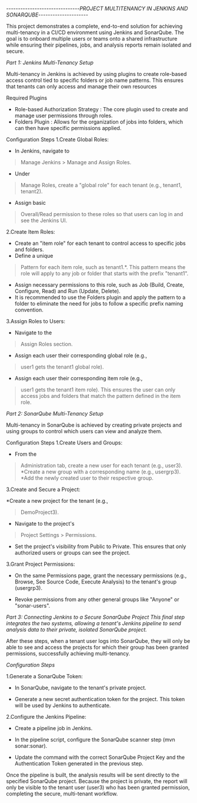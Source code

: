 -------------------------------*PROJECT MULTITENANCY IN JENKINS AND SONARQUBE*---------------------

This project demonstrates a complete, end-to-end solution for achieving multi-tenancy in a CI/CD environment using Jenkins and SonarQube. The goal is to onboard multiple users or teams onto a shared infrastructure while ensuring their pipelines, jobs, and analysis reports remain isolated and secure.

*Part 1: Jenkins Multi-Tenancy Setup*

Multi-tenancy in Jenkins is achieved by using plugins to create role-based access control tied to specific folders or job name patterns.  This ensures that tenants can only access and manage their own resources

Required Plugins

* Role-based Authorization Strategy : The core plugin used to create and manage user permissions through roles.
* Folders Plugin : Allows for the organization of jobs into folders, which can then have specific permissions applied.

Configuration Steps
1.Create Global Roles:

* In Jenkins, navigate to 

>Manage Jenkins > Manage and Assign Roles. 

* Under 

>Manage Roles, create a "global role" for each tenant (e.g., tenant1, tenant2). 

* Assign basic 

>Overall/Read permission to these roles so that users can log in and see the Jenkins UI.

 2.Create Item Roles:
 * Create an "item role" for each tenant to control access to specific jobs and folders.
 * Define a unique 

>Pattern for each item role, such as tenant1.*. This pattern means the role will apply to any job or folder that starts with the prefix "tenant1".
* Assign necessary permissions to this role, such as Job (Build, Create, Configure, Read) and Run (Update, Delete).
* It is recommended to use the Folders plugin and apply the pattern to a folder to eliminate the need for jobs to follow a specific prefix naming convention. 

3.Assign Roles to Users:
* Navigate to the
>Assign Roles section.
* Assign each user their corresponding global role (e.g.,
>user1 gets the tenant1 global role).
* Assign each user their corresponding item role (e.g.,
>user1 gets the tenant1 item role). This ensures the user can only access jobs and folders that match the pattern defined in the item role.


*Part 2: SonarQube Multi-Tenancy Setup*

   Multi-tenancy in SonarQube is achieved by creating private projects and using groups to control which users can view and analyze them.

   Configuration Steps
   1.Create Users and Groups:
* From the 
> Administration tab, create a new user for each tenant (e.g., user3).
*Create a new group with a corresponding name (e.g., 
>usergrp3).
*Add the newly created user to their respective group.

3.Create and Secure a Project:

*Create a new project for the tenant (e.g., 

>DemoProject3). 


* Navigate to the project's 

>Project Settings > Permissions. 

* Set the project's visibility from Public to Private. This ensures that only authorized users or groups can see the project.

3.Grant Project Permissions:

* On the same Permissions page, grant the necessary permissions (e.g., Browse, See Source Code, Execute Analysis) to the tenant's group (usergrp3). 

* Revoke permissions from any other general groups like "Anyone" or "sonar-users".

*Part 3: Connecting Jenkins to a Secure SonarQube Project
This final step integrates the two systems, allowing a tenant's Jenkins pipeline to send analysis data to their private, isolated SonarQube project.*

After these steps, when a tenant user logs into SonarQube, they will only be able to see and access the projects for which their group has been granted permissions, successfully achieving multi-tenancy. 

*Configuration Steps*

1.Generate a SonarQube Token:

* In SonarQube, navigate to the tenant's private project.

* Generate a new secret authentication token for the project.  This token will be used by Jenkins to authenticate.

2.Configure the Jenkins Pipeline:

* Create a pipeline job in Jenkins. 

* In the pipeline script, configure the SonarQube scanner step (mvn sonar:sonar). 

* Update the command with the correct SonarQube Project Key and the Authentication Token generated in the previous step. 

Once the pipeline is built, the analysis results will be sent directly to the specified SonarQube project. Because the project is private, the report will only be visible to the tenant user (user3) who has been granted permission, completing the secure, multi-tenant workflow. 













